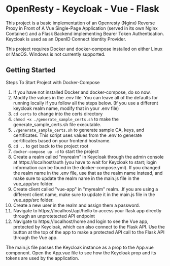 # OpenResty - Keycloak - Vue - Flask

This project is a basic implementation of an Openresty (Nginx) Reverse Proxy in Front of A Vue Single-Page Application (served in its own Nginx Container) and a Flask Backend implementing Bearer Token Authentication.  Keycloak is used as an OpenID Connect Identity Provider.

This project requires Docker and docker-compose installed on either Linux or MacOS.  Windows is not currently supported.

## Getting Started
Steps To Start Project with Docker-Compose
1. If you have not installed Docker and docker-compose, do so now.
2. Modify the values in the .env file.  You can leave all of the defaults for running locally if you follow all the steps below. (If you use a different keycloak realm name, modify that in your .env file)
3. `cd certs` to change into the certs directory
4. `chmod +x ./generate_sample_certs.sh` to make the generate_sample_certs.sh file executable.
5. `./generate_sample_certs.sh` to generate sample CA, keys, and certificates.  This script uses values from the .env to generate certificates based on your frontend hostname.
6. `cd ..` to get back to the project root
7. `docker-compose up -d` to start the project
8. Create a realm called "myrealm" in Keycloak through the admin console at https://localhost/auth (you have to wait for Keycloak to start; login information can be found in the docker-compose.yml).  If you changed the realm name in the .env file, use that as the realm name instead, and make sure to update the realm name in the main.js file in the vue_app/src folder.
9. Create client called "vue-app" in "myrealm" realm. .If you are using a different client name, make sure to update it in the main.js file in the vue_app/src folder.
11. Create a new user in the realm and assign them a password.
12. Navigate to https://localhost/api/hello to access your flask app directly through an unprotetected API endpoint
13. Navigate to https://localhost/home and login to see the Vue app, protected by Keycloak, which can also connect to the Flask API. Use the button at the top of the app to make a protected API call to the Flask API through the Vue app.

The main.js file passes the Keycloak instance as a prop to the App.vue component.  Open the App.vue file to see how the Keycloak prop and its tokens are used by the application.
